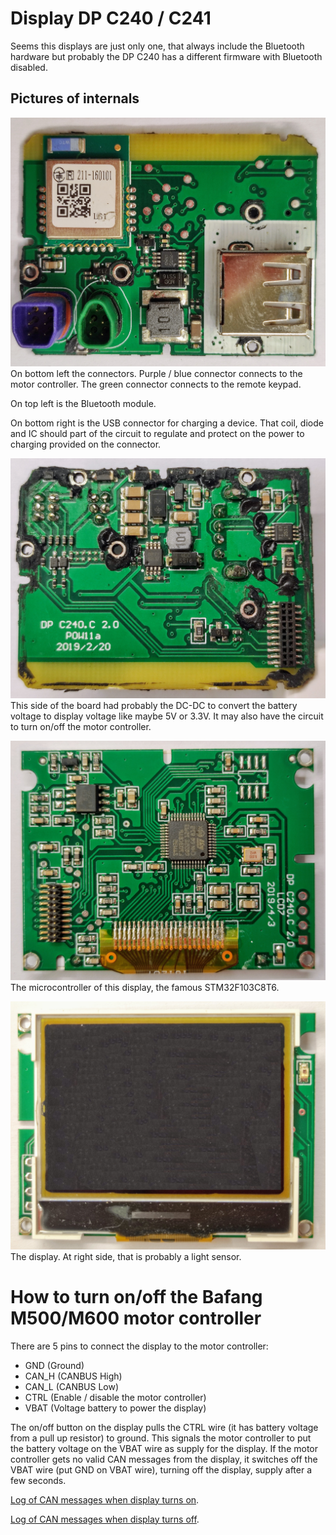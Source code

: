 # Display DP C240 / C241

Seems this displays are just only one, that always include the Bluetooth hardware but probably the DP C240 has a different firmware with Bluetooth disabled.

## Pictures of internals

![](Display/DP_C240_241/DP-C241C-01.jpg)<br>
On bottom left the connectors. Purple / blue connector connects to the motor controller. The green connector connects to the remote keypad.

On top left is the Bluetooth module.

On bottom right is the USB connector for charging a device. That coil, diode and IC should part of the circuit to regulate and protect on the power to charging provided on the connector.

![](Display/DP_C240_241/DP-C241C-02.jpg)<br>
This side of the board had probably the DC-DC to convert the battery voltage to display voltage like maybe 5V or 3.3V. It may also have the circuit to turn on/off the motor controller.

![](Display/DP_C240_241/DP-C241C-03.jpg)<br>
The microcontroller of this display, the famous STM32F103C8T6.

![](Display/DP_C240_241/DP-C241C-04.jpg)<br>
The display. At right side, that is probably a light sensor.

# How to turn on/off the Bafang M500/M600 motor controller

There are 5 pins to connect the display to the motor controller:
- GND (Ground)
- CAN_H (CANBUS High)
- CAN_L (CANBUS Low)
- CTRL (Enable / disable the motor controller)
- VBAT (Voltage battery to power the display)

 The on/off button on the display pulls the CTRL wire (it has battery voltage from a pull up resistor) to ground. This signals the motor controller to put the battery voltage on the VBAT wire as supply for the display. If the motor controller gets no valid CAN messages from the display, it switches off the VBAT wire (put GND on VBAT wire), turning off the display, supply after a few seconds.

[Log of CAN messages when display turns on](Display/DP_C240_241/CAN_stop_sequence.txt).

[Log of CAN messages when display turns off](Display/DP_C240_241/CAN_stop_sequence.txt).

